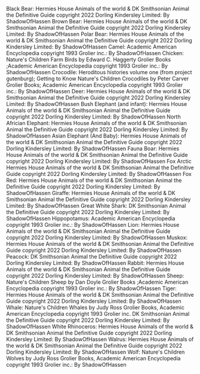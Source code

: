 Black Bear: Hermies House Animals of the world & DK Smithsonian Animal the Definitive Guide copyright 2022 Dorling Kindersley Limited: By ShadowOfHassen
Brown Bear: Hermies House Animals of the world & DK Smithsonian Animal the Definitive Guide copyright 2022 Dorling Kindersley Limited: By ShadowOfHassen
Polar Bear: Hermies House Animals of the world & DK Smithsonian Animal the Definitive Guide copyright 2022 Dorling Kindersley Limited: By ShadowOfHassen
Camel: Academic American Encyclopedia copyright 1993 Grolier inc.:  By ShadowOfHassen
Chicken: Nature's Children Farm Birds by Edward C. Haggerty Grolier Books ;Academic American Encyclopedia copyright 1993 Grolier inc.:  By ShadowOfHassen
Crocodile: Heroditous histories volume one (from project gutenburg); Getting to Know Nature's Children Crocodiles by Peter Carver Grolier Books;  Academic American Encyclopedia copyright 1993 Grolier inc.:  By ShadowOfHassen
Deer: Hermies House Animals of the world & DK Smithsonian Animal the Definitive Guide copyright 2022 Dorling Kindersley Limited: By ShadowOfHassen
Bush Elephant (and infant): Hermies House Animals of the world & DK Smithsonian Animal the Definitive Guide copyright 2022 Dorling Kindersley Limited: By ShadowOfHassen
North Africian Elephant: Hermies House Animals of the world & DK Smithsonian Animal the Definitive Guide copyright 2022 Dorling Kindersley Limited: By ShadowOfHassen
Asian Elephant (And Baby): Hermies House Animals of the world & DK Smithsonian Animal the Definitive Guide copyright 2022 Dorling Kindersley Limited: By ShadowOfHassen
Fauna Boar: Hermies House Animals of the world & DK Smithsonian Animal the Definitive Guide copyright 2022 Dorling Kindersley Limited: By ShadowOfHassen
Fox Arctic  Hermies House Animals of the world & DK Smithsonian Animal the Definitive Guide copyright 2022 Dorling Kindersley Limited: By ShadowOfHassen
Fox Red: Hermies House Animals of the world & DK Smithsonian Animal the Definitive Guide copyright 2022 Dorling Kindersley Limited: By ShadowOfHassen
Giraffe: Hermies House Animals of the world & DK Smithsonian Animal the Definitive Guide copyright 2022 Dorling Kindersley Limited: By ShadowOfHassen
Great White Shark: DK Smithsonian Animal the Definitive Guide copyright 2022 Dorling Kindersley Limited: By ShadowOfHassen
Hippopotamus: Academic American Encyclopedia copyright 1993 Grolier inc.:  By ShadowOfHassen
Lion: Hermies House Animals of the world & DK Smithsonian Animal the Definitive Guide copyright 2022 Dorling Kindersley Limited: By ShadowOfHassen
Muskox: Hermies House Animals of the world & DK Smithsonian Animal the Definitive Guide copyright 2022 Dorling Kindersley Limited: By ShadowOfHassen
Peacock: DK Smithsonian Animal the Definitive Guide copyright 2022 Dorling Kindersley Limited: By ShadowOfHassen
Rabbit: Hermies House Animals of the world & DK Smithsonian Animal the Definitive Guide copyright 2022 Dorling Kindersley Limited: By ShadowOfHassen
Sheep: Nature's Children Sheep by Dan Doyle Grolier Books ;Academic American Encyclopedia copyright 1993 Grolier inc.:  By ShadowOfHassen
Tiger: Hermies House Animals of the world & DK Smithsonian Animal the Definitive Guide copyright 2022 Dorling Kindersley Limited: By ShadowOfHassen
Whale: Nature's Children Whales by Judy Ross Grolier Books, Academic American Encyclopedia copyright 1993 Grolier inc.  DK Smithsonian Animal the Definitive Guide copyright 2022 Dorling Kindersley Limited:  By ShadowOfHassen
White Rhinoceros:  Hermies House Animals of the world & DK Smithsonian Animal the Definitive Guide copyright 2022 Dorling Kindersley Limited: By ShadowOfHassen
Walrus: Hermies House Animals of the world & DK Smithsonian Animal the Definitive Guide copyright 2022 Dorling Kindersley Limited: By ShadowOfHassen
Wolf: Nature's Children Wolves by Judy Ross Grolier Books, Academic American Encyclopedia copyright 1993 Grolier inc.:  By ShadowOfHassen
